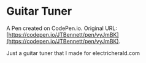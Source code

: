 # Guitar Tuner

A Pen created on CodePen.io. Original URL: [https://codepen.io/JTBennett/pen/vyJmBK](https://codepen.io/JTBennett/pen/vyJmBK).

Just a guitar tuner that I made for electricherald.com